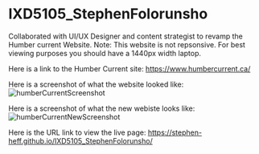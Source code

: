 # IXD5105_StephenFolorunsho

Collaborated with UI/UX Designer and content strategist to revamp the Humber current Website.
Note: This website is not repsonsive. For best viewing purposes you should have a 1440px width laptop.


Here is a link to the Humber Current site:
https://www.humbercurrent.ca/

Here is a screenshot of what the website looked like:
![humberCurrentScreenshot](https://user-images.githubusercontent.com/107089079/217684532-0775f023-1cbe-46a8-b7d2-9c980710e79c.jpg)


Here is a screenshot of what the new webiste looks like:
![humberCurrentNewScreenshot](https://user-images.githubusercontent.com/107089079/217707136-08afa35d-fc48-4bda-98b9-69ca6375cd03.jpg)


Here is the URL link to view the live page:
 https://stephen-heff.github.io/IXD5105_StephenFolorunsho/

